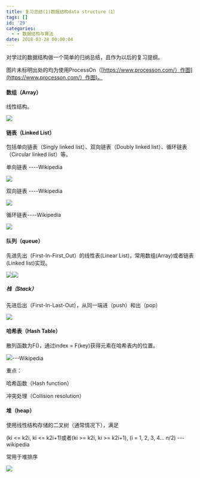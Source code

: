 ```yaml
---
title: 复习总结(1)数据结构data structure（1）
tags: []
id: '29'
categories:
  - - 数据结构与算法
date: 2018-03-28 00:00:04
---
```


对学过的数据结构做一个简单的归纳总结，且作为以后的复习提纲。

图片未标明出处的均为使用ProcessOn（[https://www.processon.com/）作图](https://www.processon.com/）作图)。

#### 数组（Array）

线性结构。

![](/img/2018/03/AMGYATKDD9NJY3UD24T.png)

#### 链表（Linked List）

包括单向链表（Singly linked list）、双向链表（Doubly linked list）、循环链表（Circular linked list）等。

单向链表 ----Wikipedia

![](/img/2018/03/O_W1VBNTYEIS2IV_1O.png)

双向链表 ----Wikipedia

![](/img/2018/03/2IUGN6UU3KJ6JKZ4W.png)

循环链表----Wikipedia

![](/img/2018/03/YZCVQ1OLOQRM6P1L8B0_V.png)

#### 队列（queue）

先进先出（First-In-First\_Out）的线性表(Linear List)，常用数组(Array)或者链表(Linked list)实现。

![](file:///C:\Users\Mak\AppData\Roaming\Tencent\Users\379857334\TIM\WinTemp\RichOle\6`(A6{@REH5UL`K~{7J`9)9.png)![](/img/2018/03/54BF6FN46U5S29OV7I.png)

##### 栈（Stack）

先进后出（First-In-Last-Out），从同一端进（push）和出（pop）

![](/img/2018/03/7IQ45E16HNGSJWQ07.png)

#### 哈希表（Hash Table）

散列函数为F()，通过index = F(key)获得元素在哈希表内的位置。

![](/img/2018/03/XQYLDWPSCH0RY@YY.png)\---Wikipedia

重点：

哈希函数（Hash function）

冲突处理（Collision resolution）

#### 堆（heap）

使用线性结构存储的二叉树（通常情况下），满足

(ki <= k2i, ki <= k2i+1)或者(ki >= k2i, ki >= k2i+1), (i = 1, 2, 3, 4... n/2) ---wikipedia

常用于堆排序

![](/img/2018/03/YS5WL53MSG7@@G.png)